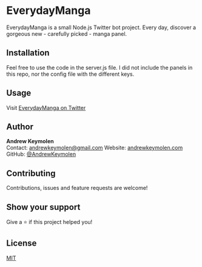 # EverydayManga

EverydayManga is a small Node.js Twitter bot project. Every day, discover a gorgeous new - carefully picked - manga panel.

## Installation

Feel free to use the code in the server.js file. I did not include the panels in this repo, nor the config file with the different keys.

## Usage

Visit [EverydayManga on Twitter](https://twitter.com/everydaymanga)

## Author
<b>Andrew Keymolen</b>  
Contact: andrewkeymolen@gmail.com
Website: [andrewkeymolen.com](https://andrewkeymolen.com/)
GitHub: [@AndrewKeymolen](https://github.com/AndrewKeymolen)

## Contributing

Contributions, issues and feature requests are welcome!

## Show your support

Give a ⭐ if this project helped you!

## License
[MIT](https://choosealicense.com/licenses/mit/)
